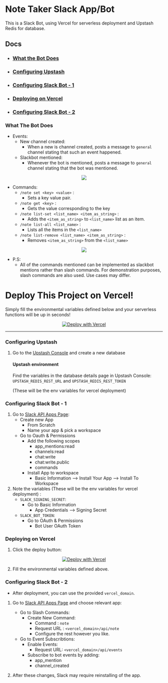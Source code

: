# Note Taker Slack App/Bot
This is a Slack Bot, using Vercel for serverless deployment and Upstash Redis for database.

## Docs
- ### [What the Bot Does](#what-this-bot-does)
- ### [Configuring Upstash](#configure-upstash)
- ### [Configuring Slack Bot - 1](#configure-slack-bot-1)
- ### [Deploying on Vercel](#deploy-on-vercel)
- ### [Configuring Slack Bot - 2](#configure-slack-bot-2)

### What The Bot Does
<a id="what-this-bot-does"></a>
* Events:
    * New channel created:
        * When a new is channel created, posts a message to `general` channel stating that such an event happened.
    * Slackbot mentioned:
        * Whenever the bot is mentioned, posts a
        message to `general` channel stating
        that the bot was mentioned.

<p align="center">
<img src="https://github.com/burak-upstash/slackbot-management-api/blob/main/public/events.png">
</p>


* Commands:
    * `/note set <key> <value>` :
        * Sets a key value pair.
    * `/note get <key>` :
        * Gets the value corresponding to the key
    * `/note list-set <list_name> <item_as_string>` :
        * Adds the `<item_as_string>` to `<list_name>` list as an item.
    * `/note list-all <list_name>` :
        * Lists all the items in the `<list_name>`
    * `/note list-remove <list_name> <item_as_string>` :
        * Removes `<item_as_string>` from the `<list_name>`
<p align="center">
<img src="https://github.com/burak-upstash/slackbot-management-api/blob/main/public/slash_commands.png">
</p>

* P.S: 
    * All of the commands mentioned can be implemented as slackbot mentions rather than slash commands. For demonstration purposes, slash commands are also used. Use cases may differ. 


# Deploy This Project on Vercel!
Simply fill the environmental variables defined below and your serverless functions will be up in seconds!

<p align="center">
  <a href="https://vercel.com/new/clone?repository-url=https%3A%2F%2Fgithub.com%2Fburak-upstash%2Fnote_taker_slackbot&env=UPSTASH_REDIS_REST_URL,UPSTASH_REDIS_REST_TOKEN,SLACK_SIGNING_SECRET,SLACK_BOT_TOKEN&project-name=note-taker-slackbot&repo-name=note_taker_slackbot"><img src="https://vercel.com/button" alt="Deploy with Vercel"/></a>
</p>



***
### Configuring Upstash 
<a id="configure-upstash"></a>
1. Go to the [Upstash Console](https://console.upstash.com/) and create a new database

    #### Upstash environment
    Find the variables in the database details page in Upstash Console:
    `UPSTASH_REDIS_REST_URL` and `UPSTASH_REDIS_REST_TOKEN` 

    (These will be the env variables for vercel deployment) 

### Configuring Slack Bot - 1 
<a id="configure-slack-bot-1"></a>
1. Go to [Slack API Apps Page](https://api.slack.com/apps):
    * Create new App
        * From Scratch
        * Name your app & pick a workspace 
    * Go to Oauth & Permissions
        * Add the following scopes
            * app_mentions:read
            * channels:read
            * chat:write
            * chat:write.public
            * commands
        * Install App to workspace
            * Basic Information --> Install Your App --> Install To Workspace
2. Note the variables (These will be the env variables for vercel deployment) : 
    * `SLACK_SIGNING_SECRET`:
        * Go to Basic Information
            * App Credentials --> Signing Secret
    * `SLACK_BOT_TOKEN`:
        * Go to OAuth & Permissions
            * Bot User OAuth Token
    



### Deploying on Vercel <a id="deploy-on-vercel"></a>

1. Click the deploy button: 

<div style="text-align:center">
<a href="https://vercel.com/new/clone?repository-url=https%3A%2F%2Fgithub.com%2Fburak-upstash%2Fnote_taker_slackbot&env=UPSTASH_REDIS_REST_URL,UPSTASH_REDIS_REST_TOKEN,SLACK_SIGNING_SECRET,SLACK_BOT_TOKEN&project-name=note-taker-slackbot&repo-name=note_taker_slackbot"><img src="https://vercel.com/button" alt="Deploy with Vercel"/></a>
</div>

2. Fill the environmental variables defined above.

### Configuring Slack Bot - 2
<a id="configure-slack-bot-2"></a>

* After deployment, you can use the provided `vercel_domain`.

1. Go to [Slack API Apps Page](https://api.slack.com/apps) and choose relevant app:
    * Go to Slash Commands:
        * Create New Command:
            * Command : `note`
            * Request URL : `<vercel_domain>/api/note`
            * Configure the rest however you like.
    * Go to Event Subscribtions:
        * Enable Events:
            * Request URL: `<vercel_domain>/api/events`
        * Subscribe to bot events by adding:
            * app_mention
            * channel_created

2. After these changes, Slack may require reinstalling of the app.







<!-- 
Give the bot subscriptions as follows:

![](https://github.com/burak-upstash/slackbot-management-api/blob/main/public/bot_subscriptions.png)


Give the bot permissions as follows:

![](https://github.com/burak-upstash/slackbot-management-api/blob/main/public/bot_permissions.png) -->


